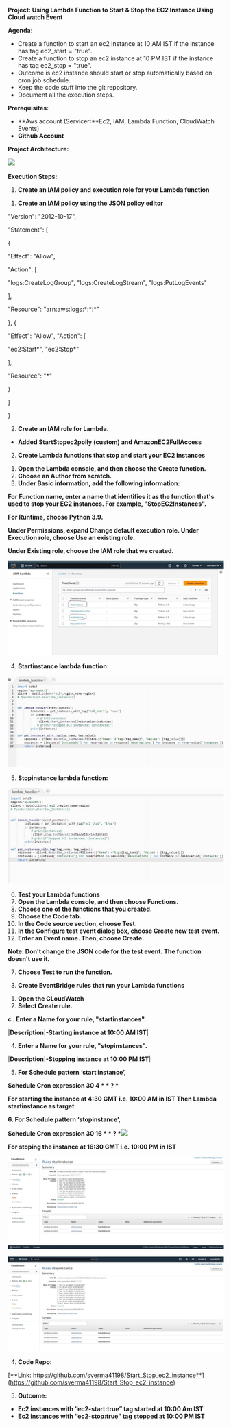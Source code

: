 **Project: Using Lambda Function to Start & Stop the EC2 Instance Using Cloud watch Event**

**Agenda:**

- Create a function to start an ec2 instance at 10 AM IST if the instance has tag ec2\_start = "true".
- Create a function to stop an ec2 instance at 10 PM IST if the instance has tag ec2\_stop = "true".
- Outcome is ec2 instance should start or stop automatically based on cron job schedule.
- Keep the code stuff into the git repository.
- Document all the execution steps.

**Prerequisites:**

- **Aws account (Servicer:**Ec2, IAM, Lambda Function, CloudWatch Events)
- **Github Account**

**Project Architecture:**

![](Readme/Aspose.Words.64e7f0df-54b6-4fd3-acd4-5d18027cfd84.001.png)

**Execution Steps:**

1) **Create an IAM policy and execution role for your Lambda function**
1. **Create an IAM policy using the JSON policy editor**

"Version": "2012-10-17",

"Statement": [

{

"Effect": "Allow",

"Action": [

"logs:CreateLogGroup", "logs:CreateLogStream", "logs:PutLogEvents"

],

"Resource": "arn:aws:logs:\*:\*:\*"

}, {

"Effect": "Allow", "Action": [

"ec2:Start\*", "ec2:Stop\*"

],

"Resource": "\*"

}

]

}

2. **Create an IAM role for Lambda.**
- **Added StartStopec2poily (custom) and AmazonEC2FullAccess**
2) **Create Lambda functions that stop and start your EC2 instances**
1. **Open the Lambda console, and then choose the Create function.**
1. **Choose an Author from scratch.**
1. **Under Basic information, add the following information:**

**For Function name, enter a name that identifies it as the function that's used to stop your EC2 instances. For example, "StopEC2Instances".**

**For Runtime, choose Python 3.9.**

**Under Permissions, expand Change default execution role. Under Execution role, choose Use an existing role.**

**Under Existing role, choose the IAM role that we created.**

![](Readme/Aspose.Words.64e7f0df-54b6-4fd3-acd4-5d18027cfd84.002.jpeg)

4. **Startinstance lambda function:**

![](Readme/Aspose.Words.64e7f0df-54b6-4fd3-acd4-5d18027cfd84.003.jpeg)

5. **Stopinstance lambda function:**

![](Readme/Aspose.Words.64e7f0df-54b6-4fd3-acd4-5d18027cfd84.004.jpeg)

6. **Test your Lambda functions**
1. **Open the Lambda console, and then choose Functions.**
1. **Choose one of the functions that you created.**
1. **Choose the Code tab.**
1. **In the Code source section, choose Test.**
1. **In the Configure test event dialog box, choose Create new test event.**
1. **Enter an Event name. Then, choose Create.**

**Note: Don't change the JSON code for the test event. The function doesn't use it.**

7. **Choose Test to run the function.**
3) **Create EventBridge rules that run your Lambda functions**
1. **Open the CLoudWatch**
1. **Select Create rule.**

**c . Enter a Name for your rule, "startinstances".**


|**Description**|**-Starting instance at 10:00 AM IST**|

4. **Enter a Name for your rule, "stopinstances".**



|**Description**|**-Stopping instance at 10:00 PM IST**|

5. **For Schedule pattern ‘start instance’,**

**Schedule Cron expression 30 4 \* \* ? \***

**For starting the instance at 4:30 GMT i.e. 10:00 AM in IST Then Lambda startinstance as target**

**6. For Schedule pattern ‘stopinstance’,**

**Schedule Cron expression 30 16 \* \* ? \*![](Readme/Aspose.Words.64e7f0df-54b6-4fd3-acd4-5d18027cfd84.005.png)**

**For stoping the instance at 16:30 GMT i.e. 10:00 PM in IST**

![](Readme/Aspose.Words.64e7f0df-54b6-4fd3-acd4-5d18027cfd84.006.jpeg)

![](Readme/Aspose.Words.64e7f0df-54b6-4fd3-acd4-5d18027cfd84.007.jpeg)

4) **Code Repo:**

[**Link: https://github.com/sverma41198/Start_Stop_ec2_instance**](https://github.com/sverma41198/Start_Stop_ec2_instance)

5) **Outcome:**
- **Ec2 instances with “ec2-start:true” tag started at 10:00 Am IST**
- **Ec2 instances with “ec2-stop:true” tag stopped at 10:00 PM IST**
